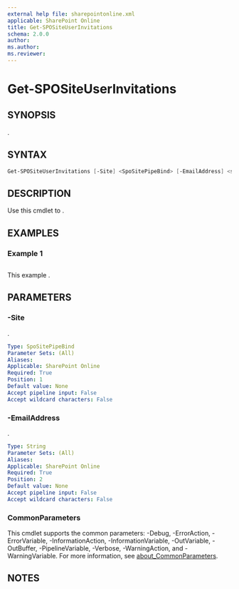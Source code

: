 ```yaml
---
external help file: sharepointonline.xml
applicable: SharePoint Online
title: Get-SPOSiteUserInvitations
schema: 2.0.0
author: 
ms.author: 
ms.reviewer:
---
```


# Get-SPOSiteUserInvitations

## SYNOPSIS

.

## SYNTAX

```powershell
Get-SPOSiteUserInvitations [-Site] <SpoSitePipeBind> [-EmailAddress] <string> [<CommonParameters>]
```

## DESCRIPTION
Use this cmdlet to .

## EXAMPLES

### Example 1

```powershell

```

This example .

## PARAMETERS

### -Site

.

```yaml
Type: SpoSitePipeBind
Parameter Sets: (All)
Aliases: 
Applicable: SharePoint Online
Required: True
Position: 1
Default value: None
Accept pipeline input: False
Accept wildcard characters: False
```

### -EmailAddress

.

```yaml
Type: String
Parameter Sets: (All)
Aliases: 
Applicable: SharePoint Online
Required: True
Position: 2
Default value: None
Accept pipeline input: False
Accept wildcard characters: False
```

### CommonParameters

This cmdlet supports the common parameters: -Debug, -ErrorAction, -ErrorVariable, -InformationAction, -InformationVariable, -OutVariable, -OutBuffer, -PipelineVariable, -Verbose, -WarningAction, and -WarningVariable. For more information, see [about_CommonParameters](https://go.microsoft.com/fwlink/p/?LinkID=113216).

## NOTES
